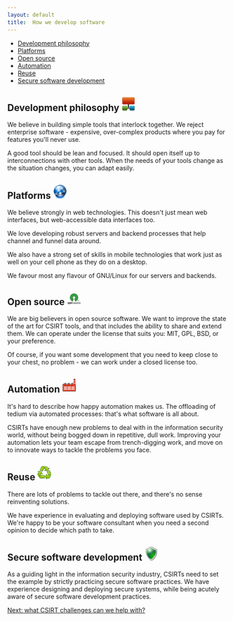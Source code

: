 ```yaml
---
layout: default
title:  How we develop software
---
```


<p class="toc">
    <ul>
        <li><a href="#development_philosophy">Development philosophy</a></li>
        <li><a href="#platforms">Platforms</a></li>
        <li><a href="#open_source">Open source</a></li>
        <li><a href="#automation">Automation</a></li>
        <li><a href="#reuse">Reuse</a></li>
        <li><a href="#secure_software_development">Secure software development</a></li>
    </ul>
</p>

## Development philosophy <img src="/img/head_icons/network.png" />

We believe in building simple tools that interlock together. We reject enterprise software - expensive, over-complex products where you pay for features you'll never use.

A good tool should be lean and focused. It should open itself up to interconnections with other tools. When the needs of your tools change as the situation changes, you can adapt easily.

## Platforms <img src="/img/head_icons/web.png" />

We believe strongly in web technologies. This doesn't just mean web interfaces, but web-accessible data interfaces too. 

We love developing robust servers and backend processes that help channel and funnel data around.

We also have a strong set of skills in mobile technologies that work just as well on your cell phone as they do on a desktop.

We favour most any flavour of GNU/Linux for our servers and backends. 

## Open source <img src="/img/head_icons/open_source.png" />

We are big believers in open source software. We want to improve the state of the art for CSIRT tools, and that includes the ability to share and extend them.  We can operate under the license that suits you: MIT, GPL, BSD, or your preference. 

Of course, if you want some development that you need to keep close to your chest, no problem - we can work under a closed license too.

## Automation <img src="/img/head_icons/industry.png" />

It's hard to describe how happy automation makes us. The offloading of tedium via automated processes: that's what software is all about.

CSIRTs have enough new problems to deal with in the information security world, without being bogged down in repetitive, dull work. Improving your automation lets your team escape from trench-digging work, and move on to innovate ways to tackle the problems you face.

## Reuse <img src="/img/head_icons/reuse.png" />

There are lots of problems to tackle out there, and there's no sense reinventing solutions. 

We have experience in evaluating and deploying software used by CSIRTs. We're happy to be your software consultant when you need a second opinion to decide which path to take.

## Secure software development <img src="/img/head_icons/shield.png" />

As a guiding light in the information security industry, CSIRTs need to set the example by strictly practicing secure software practices.  We have experience designing and deploying secure systems, while being acutely aware of secure software development practices.

<p><a href="/challenges/">Next: what CSIRT challenges can we help with?</a></p>
